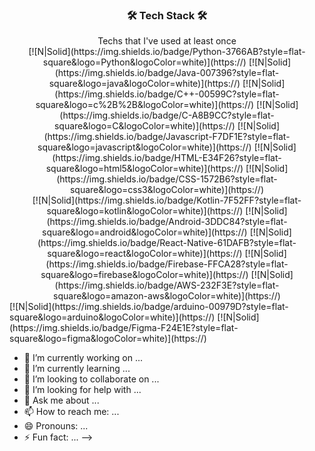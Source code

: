 <div align=center>
  <h3> 🛠 Tech Stack 🛠 </h3>
</div>
<div align=center>
Techs that I've used at least once
</div>
<div align=center>
[![N|Solid](https://img.shields.io/badge/Python-3766AB?style=flat-square&logo=Python&logoColor=white)](https://)  [![N|Solid](https://img.shields.io/badge/Java-007396?style=flat-square&logo=java&logoColor=white)](https://) [![N|Solid](https://img.shields.io/badge/C++-00599C?style=flat-square&logo=c%2B%2B&logoColor=white)](https://) [![N|Solid](https://img.shields.io/badge/C-A8B9CC?style=flat-square&logo=C&logoColor=white)](https://) [![N|Solid](https://img.shields.io/badge/Javascript-F7DF1E?style=flat-square&logo=javascript&logoColor=white)](https://) [![N|Solid](https://img.shields.io/badge/HTML-E34F26?style=flat-square&logo=html5&logoColor=white)](https://) [![N|Solid](https://img.shields.io/badge/CSS-1572B6?style=flat-square&logo=css3&logoColor=white)](https://) 
</div>
<div align=center>
[![N|Solid](https://img.shields.io/badge/Kotlin-7F52FF?style=flat-square&logo=kotlin&logoColor=white)](https://) [![N|Solid](https://img.shields.io/badge/Android-3DDC84?style=flat-square&logo=android&logoColor=white)](https://) [![N|Solid](https://img.shields.io/badge/React-Native-61DAFB?style=flat-square&logo=react&logoColor=white)](https://) [![N|Solid](https://img.shields.io/badge/Firebase-FFCA28?style=flat-square&logo=firebase&logoColor=white)](https://) [![N|Solid](https://img.shields.io/badge/AWS-232F3E?style=flat-square&logo=amazon-aws&logoColor=white)](https://)
 </div>
[![N|Solid](https://img.shields.io/badge/arduino-00979D?style=flat-square&logo=arduino&logoColor=white)](https://) [![N|Solid](https://img.shields.io/badge/Figma-F24E1E?style=flat-square&logo=figma&logoColor=white)](https://)

- 🔭 I’m currently working on ...
- 🌱 I’m currently learning ...
- 👯 I’m looking to collaborate on ...
- 🤔 I’m looking for help with ...
- 💬 Ask me about ...
- 📫 How to reach me: ...
- 😄 Pronouns: ...
- ⚡ Fun fact: ...
-->
